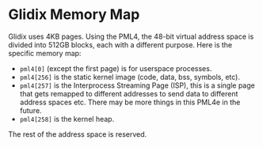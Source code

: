 Glidix Memory Map
=================

Glidix uses 4KB pages. Using the PML4, the 48-bit virtual address space is divided into 512GB blocks, each with a different purpose. Here is the specific memory map:

 * `pml4[0]` (except the first page) is for userspace processes.
 * `pml4[256]` is the static kernel image (code, data, bss, symbols, etc).
 * `pml4[257]` is the Interprocess Streaming Page (ISP), this is a single page that gets remapped to different addresses to send data to different address spaces etc. There may be more things in this PML4e in the future.
 * `pml4[258]` is the kernel heap.

The rest of the address space is reserved.
